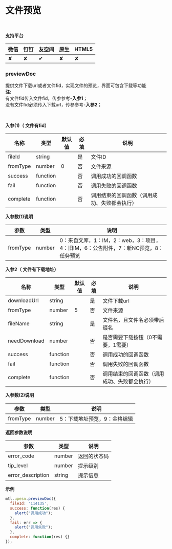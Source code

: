 # 文件预览

<br>

**支持平台**

| **微信** | **钉钉** | **友空间** | **原生** | **HTML5** |
| :--- | :--- | :--- | :--- | :--- |
| ✘ | ✘ | ✔︎ | ✘ | ✘ |

<a name="MTL_upesnPreviewDoc" class="anchor"></a>
### previewDoc
提供文件下载url或者文件fid，实现文件的预览，界面可包含下载等功能<br />**注:**<br />有文件fid传入文件fid，传参参考-**入参1**；<br />没有文件fid必须传入下载url，传参参考-**入参2**；

<br>

**入参(1)（ 文件有fid）**

| 名称 | 类型 | 默认值 | 必填 | 说明 |
| --- | --- | --- | --- | --- |
| fileId | string |  | 是 | 文件ID |
| fromType | number | 0 | 否 | 文件来源 |
| success | function |  | 否 | 调用成功的回调函数 |
| fail | function |  | 否 | 调用失败的回调函数 |
| complete | function |  | 否 | 调用结束的回调函数（调用成功、失败都会执行） |


**入参数(1)说明**

| 参数 | 类型 | 说明 |
| --- | --- | --- |
| fromType | number | 0：来自文库，1：IM，2：web，3：项目，4：旧IM，6：公告附件，7：新NC预览，8：任务预览 |


**入参2（ 文件有下载地址）**

| 名称 | 类型 | 默认值 | 必填 | 说明 |
| --- | --- | --- | --- | --- |
| downloadUrl | string |  | 是 | 文件下载url |
| fromType | number | 5 | 否 | 文件来源 |
| fileName | string |  | 是 | 文件名，且文件名必须带后缀名 |
| needDownload | number |  | 否 | 是否需要下载按钮（0不需要，1需要） |
| success | function |  | 否 | 调用成功的回调函数 |
| fail | function |  | 否 | 调用失败的回调函数 |
| complete | function |  | 否 | 调用结束的回调函数（调用成功、失败都会执行） |


**入参数(2)说明**

| 参数 | 类型 | 说明 |
| --- | --- | --- |
| fromType | number | 5：下载地址预览，9：金格编辑 |


**返回参数说明**

| 参数 | 类型 | 说明 |
| --- | --- | --- |
| error_code | number | 返回的状态码 |
| tip_level | number | 提示级别 |
| error_description | string | 提示信息 |


**示例**
```javascript
mtl.upesn.previewDoc({
  fileId: '114135',
  success: function(res) {
    alert("调用成功");
  },
  fail: err => {
    alert("调用失败");
  },
  complete: function(res) {}
});
```

